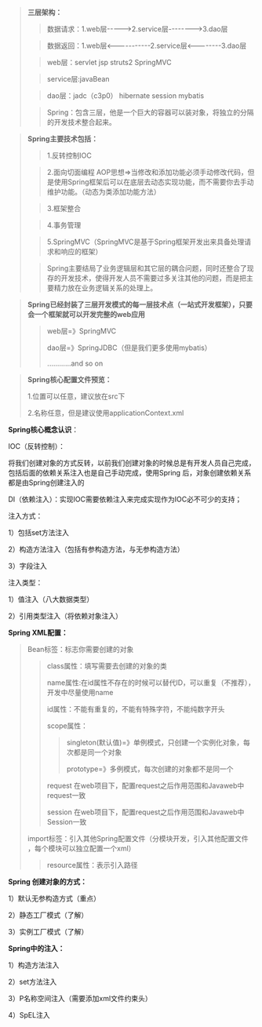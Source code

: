 > **三层架构：**
>
> > 数据请求：1.web层----->2.service层-------->3.dao层
>
> > 数据返回：1.web层<-----------2.service层<--------3.dao层
>
> > web层：servlet   jsp   struts2 SpringMVC
>
> > service层:javaBean
>
> > dao层：jadc（c3p0）  hibernate   session    mybatis
>
> > Spring：包含三层，他是一个巨大的容器可以装对象，将独立的分隔的开发技术整合起来。

> **Spring主要技术包括：**
>
> > 1.反转控制IOC         
>
> > 2.面向切面编程 AOP思想=>当修改和添加功能必须手动修改代码，但是使用Spring框架后可以在底层去动态实现功能，而不需要你去手动维护功能。（动态为类添加功能方法）
>
> > 3.框架整合
>
> > 4.事务管理
>
> > 5.SpringMVC（SpringMVC是基于Spring框架开发出来具备处理请求和响应的框架）
>
> > Spring主要结局了业务逻辑层和其它层的耦合问题，同时还整合了现存的开发技术，使得开发人员不需要过多关注其他的问题，而是把主要精力放在业务逻辑关系的处理上。

>**Spring已经封装了三层开发模式的每一层技术点（一站式开发框架），只要会一个框架就可以开发完整的web应用**
>
>> web层=》SpringMVC
>>
>> dao层=》SpringJDBC（但是我们更多使用mybatis）
>>
>> ............and so on

> **Spring核心配置文件预览：**
>
> 1.位置可以任意，建议放在src下
>
> 2.名称任意，但是建议使用applicationContext.xml

**Spring核心概念认识**：

IOC（反转控制）：

将我们创建对象的方式反转，以前我们创建对象的时候总是有开发人员自己完成，包括后面的依赖关系注入也是自己手动完成，使用Spring 后，对象创建依赖关系都是由Spring创建注入的

DI（依赖注入）：实现IOC需要依赖注入来完成实现作为IOC必不可少的支持；

注入方式：

1）包括set方法注入

2）构造方法注入（包括有参构造方法，与无参构造方法）

3）字段注入

注入类型：

1）值注入（八大数据类型）

2）引用类型注入（将依赖对象注入）

**Spring  XML配置：**

> Bean标签：标志你需要创建的对象
>
> > class属性：填写需要去创建的对象的类
> >
> > name属性:在id属性不存在的时候可以替代ID，可以重复（不推荐），开发中尽量使用name
> >
> > id属性：不能有重复的，不能有特殊字符，不能纯数字开头
> >
> > scope属性：
> >
> > > singleton(默认值)=》单例模式，只创建一个实例化对象，每次都是同一个对象
> > >
> > > prototype=》多例模式，每次创建的对象都不是同一个
> >
> > request 在web项目下，配置request之后作用范围和Javaweb中request一致
> >
> > session 在web项目下，配置request之后作用范围和Javaweb中Session一致
>
> import标签：引入其他Spring配置文件（分模块开发，引入其他配置文件 ，每个模块可以独立配置一个xml）
>
> > resource属性：表示引入路径

**Spring 创建对象的方式：**

1）默认无参构造方式（重点）

2）静态工厂模式（了解）

3）实例工厂模式（了解）

**Spring中的注入：**

1）构造方法注入

2）set方法注入

3）P名称空间注入（需要添加xml文件约束头）

4）SpEL注入